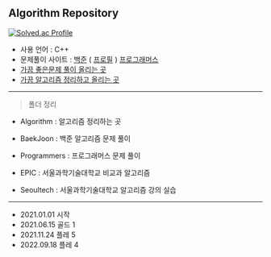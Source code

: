 ## Algorithm Repository

[![Solved.ac Profile](http://mazassumnida.wtf/api/v2/generate_badge?boj=husk321)](https://solved.ac/husk321/)

- 사용 언어 : C++
- 문제풀이 사이트 : [백준](https://www.acmicpc.net/)   ( [프로필](https://www.acmicpc.net/user/husk321) )  [프로그래머스](https://programmers.co.kr/)
- [가끔 좋은문제 풀이 올리는  곳](https://husk321.tistory.com/category/%EC%BE%8C%EB%9D%BD%EC%97%86%EB%8A%94%20%EC%B1%85%EC%9E%84%20%28%EA%B3%B5%EB%B6%80%29/%EC%95%8C%EA%B3%A0%EB%A6%AC%EC%A6%98%20%EB%AC%B8%EC%A0%9C%ED%92%80%EC%9D%B4)
- [가끔 알고리즘 정리하고 올리는 곳](https://husk321.tistory.com/category/%EC%BE%8C%EB%9D%BD%EC%97%86%EB%8A%94%20%EC%B1%85%EC%9E%84%20%28%EA%B3%B5%EB%B6%80%29/%EC%95%8C%EA%B3%A0%EB%A6%AC%EC%A6%98%20%EA%B3%B5%EB%B6%80)
----
> 폴더 정리
- Algorithm : 알고리즘 정리하는 곳
- BaekJoon : 백준 알고리즘 문제 풀이

- Programmers : 프로그래머스 문제 풀이



- EPIC : 서울과학기술대학교 비교과 알고리즘 
- Seoultech : 서울과학기술대학교 알고리즘 강의 실습

----
- 2021.01.01 시작
- 2021.06.15 골드 1 
- 2021.11.24 플레 5
- 2022.09.18 플레 4

